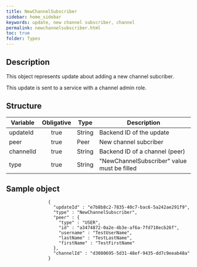 ```yaml
---
title: NewChannelSubscriber
sidebar: home_sidebar
keywords: update, new channel subscriber, channel
permalink: newchannelsubscriber.html
toc: true
folder: Types
---
```


## Description

<p> This object represents update  about adding a new channel subcriber.
</p>
<p> This update is sent to a service with a channel admin role.
</p>

## Structure

| Variable  | Obligative  |Type| Description
|---|:---:|---|---|
| updateId  | true |String| Backend ID of the update |
| peer  | true |Peer| New channel subcriber |
| channelId  | true |String| Backend ID of a channel (peer) |
| type  | true | String | "NewChannelSubscriber" value must be filled

## Sample object

```
                {
                  "updateId" : "e7b8b8c2-7835-40c7-bac6-5a242ae291f9",
                  "type" : "NewChannelSubscriber",
                  "peer" : {
                    "type" : "USER",
                    "id" : "a3474872-0a2e-4b3e-af6a-7fd710ecb26f",
                    "username" : "TestUserName",
                    "lastName" : "TestLastName",
                    "firstName" : "TestFirstName"
                  },
                  "channelId" : "d3080695-5d31-48ef-9435-dd7c9eeab48a"
                }
```
